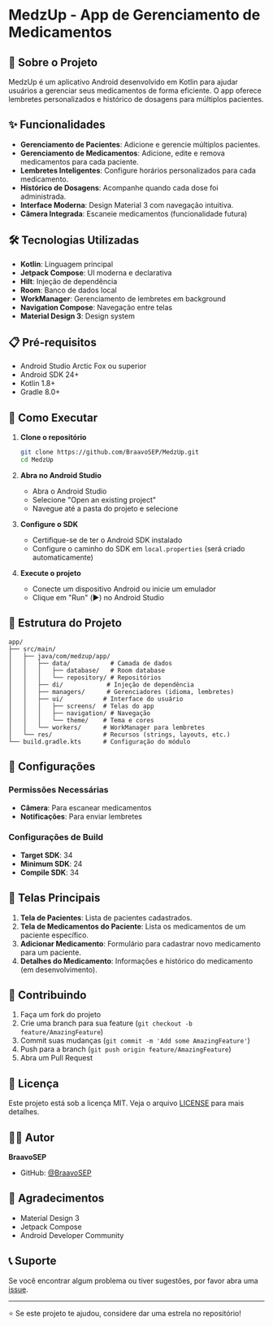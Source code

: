 # MedzUp - App de Gerenciamento de Medicamentos

## 📱 Sobre o Projeto

MedzUp é um aplicativo Android desenvolvido em Kotlin para ajudar usuários a gerenciar seus medicamentos de forma eficiente. O app oferece lembretes personalizados e histórico de dosagens para múltiplos pacientes.

## ✨ Funcionalidades

- **Gerenciamento de Pacientes**: Adicione e gerencie múltiplos pacientes.
- **Gerenciamento de Medicamentos**: Adicione, edite e remova medicamentos para cada paciente.
- **Lembretes Inteligentes**: Configure horários personalizados para cada medicamento.
- **Histórico de Dosagens**: Acompanhe quando cada dose foi administrada.
- **Interface Moderna**: Design Material 3 com navegação intuitiva.
- **Câmera Integrada**: Escaneie medicamentos (funcionalidade futura)

## 🛠️ Tecnologias Utilizadas

- **Kotlin**: Linguagem principal
- **Jetpack Compose**: UI moderna e declarativa
- **Hilt**: Injeção de dependência
- **Room**: Banco de dados local
- **WorkManager**: Gerenciamento de lembretes em background
- **Navigation Compose**: Navegação entre telas
- **Material Design 3**: Design system

## 📋 Pré-requisitos

- Android Studio Arctic Fox ou superior
- Android SDK 24+
- Kotlin 1.8+
- Gradle 8.0+

## 🚀 Como Executar

1. **Clone o repositório**
   ```bash
   git clone https://github.com/BraavoSEP/MedzUp.git
   cd MedzUp
   ```

2. **Abra no Android Studio**
   - Abra o Android Studio
   - Selecione "Open an existing project"
   - Navegue até a pasta do projeto e selecione

3. **Configure o SDK**
   - Certifique-se de ter o Android SDK instalado
   - Configure o caminho do SDK em `local.properties` (será criado automaticamente)

4. **Execute o projeto**
   - Conecte um dispositivo Android ou inicie um emulador
   - Clique em "Run" (▶️) no Android Studio

## 📁 Estrutura do Projeto

```
app/
├── src/main/
│   ├── java/com/medzup/app/
│   │   ├── data/           # Camada de dados
│   │   │   ├── database/   # Room database
│   │   │   └── repository/ # Repositórios
│   │   ├── di/            # Injeção de dependência
│   │   ├── managers/      # Gerenciadores (idioma, lembretes)
│   │   ├── ui/           # Interface do usuário
│   │   │   ├── screens/  # Telas do app
│   │   │   ├── navigation/ # Navegação
│   │   │   └── theme/    # Tema e cores
│   │   └── workers/      # WorkManager para lembretes
│   └── res/              # Recursos (strings, layouts, etc.)
└── build.gradle.kts      # Configuração do módulo
```

## 🔧 Configurações

### Permissões Necessárias
- **Câmera**: Para escanear medicamentos
- **Notificações**: Para enviar lembretes

### Configurações de Build
- **Target SDK**: 34
- **Minimum SDK**: 24
- **Compile SDK**: 34

## 📱 Telas Principais

1. **Tela de Pacientes**: Lista de pacientes cadastrados.
2. **Tela de Medicamentos do Paciente**: Lista os medicamentos de um paciente específico.
3. **Adicionar Medicamento**: Formulário para cadastrar novo medicamento para um paciente.
4. **Detalhes do Medicamento**: Informações e histórico do medicamento (em desenvolvimento).

## 🤝 Contribuindo

1. Faça um fork do projeto
2. Crie uma branch para sua feature (`git checkout -b feature/AmazingFeature`)
3. Commit suas mudanças (`git commit -m 'Add some AmazingFeature'`)
4. Push para a branch (`git push origin feature/AmazingFeature`)
5. Abra um Pull Request

## 📄 Licença

Este projeto está sob a licença MIT. Veja o arquivo [LICENSE](LICENSE) para mais detalhes.

## 👨‍💻 Autor

**BraavoSEP**
- GitHub: [@BraavoSEP](https://github.com/BraavoSEP)

## 🙏 Agradecimentos

- Material Design 3
- Jetpack Compose
- Android Developer Community

## 📞 Suporte

Se você encontrar algum problema ou tiver sugestões, por favor abra uma [issue](https://github.com/BraavoSEP/MedzUp/issues).

---

⭐ Se este projeto te ajudou, considere dar uma estrela no repositório! 